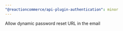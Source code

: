 ```yaml
---
"@reactioncommerce/api-plugin-authentication": minor
---
```


Allow dynamic password reset URL in the email

